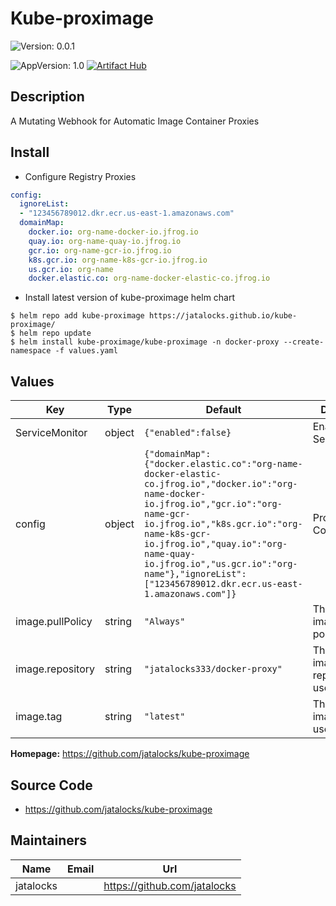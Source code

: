 # Kube-proximage

![Version: 0.0.1](https://img.shields.io/badge/Version-0.0.1-informational?style=for-the-badge)

![AppVersion: 1.0](https://img.shields.io/badge/AppVersion-1.0-informational?style=for-the-badge)
[![Artifact Hub](https://img.shields.io/endpoint?url=https://artifacthub.io/badge/repository/kube-proximage)](https://artifacthub.io/packages/search?repo=kube-proximage)
## Description

A Mutating Webhook for Automatic Image Container Proxies

## Install

- Configure Registry Proxies

```yaml
config:
  ignoreList:
  - "123456789012.dkr.ecr.us-east-1.amazonaws.com"
  domainMap:
    docker.io: org-name-docker-io.jfrog.io
    quay.io: org-name-quay-io.jfrog.io
    gcr.io: org-name-gcr-io.jfrog.io
    k8s.gcr.io: org-name-k8s-gcr-io.jfrog.io
    us.gcr.io: org-name
    docker.elastic.co: org-name-docker-elastic-co.jfrog.io
```

- Install latest version of kube-proximage helm chart

```
$ helm repo add kube-proximage https://jatalocks.github.io/kube-proximage/
$ helm repo update
$ helm install kube-proximage/kube-proximage -n docker-proxy --create-namespace -f values.yaml
```   

## Values

| Key | Type | Default | Description |
|-----|------|---------|-------------|
| ServiceMonitor | object | `{"enabled":false}` | Enabled ServiceMonitor |
| config | object | `{"domainMap":{"docker.elastic.co":"org-name-docker-elastic-co.jfrog.io","docker.io":"org-name-docker-io.jfrog.io","gcr.io":"org-name-gcr-io.jfrog.io","k8s.gcr.io":"org-name-k8s-gcr-io.jfrog.io","quay.io":"org-name-quay-io.jfrog.io","us.gcr.io":"org-name"},"ignoreList":["123456789012.dkr.ecr.us-east-1.amazonaws.com"]}` | Proxy Configuration |
| image.pullPolicy | string | `"Always"` | The docker image pull policy |
| image.repository | string | `"jatalocks333/docker-proxy"` | The docker image repository to use |
| image.tag | string | `"latest"` | The docker image tag to use |

**Homepage:** <https://github.com/jatalocks/kube-proximage>

## Source Code

* <https://github.com/jatalocks/kube-proximage>

## Maintainers

| Name | Email | Url |
| ---- | ------ | --- |
| jatalocks |  | <https://github.com/jatalocks> |

